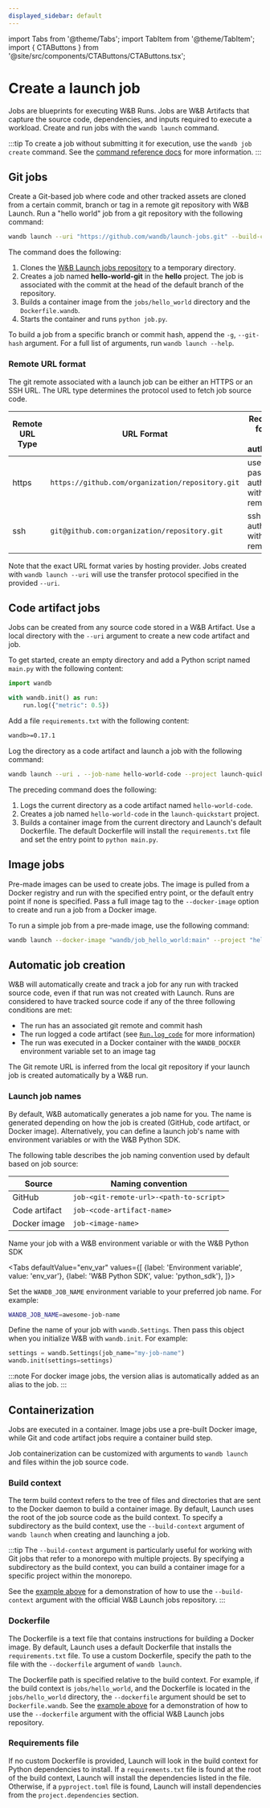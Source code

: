 ```yaml
---
displayed_sidebar: default
---
```


import Tabs from '@theme/Tabs';
import TabItem from '@theme/TabItem';
import { CTAButtons } from '@site/src/components/CTAButtons/CTAButtons.tsx';


# Create a launch job
<CTAButtons colabLink="https://colab.research.google.com/drive/1wX0OSVxZJDHRsZaOaOEDx-lLUrO1hHgP"/>

Jobs are blueprints for executing W&B Runs. Jobs are W&B Artifacts that capture the source code, dependencies, and inputs required to execute a workload. Create and run jobs with the `wandb launch` command.

:::tip
To create a job without submitting it for execution, use the `wandb job create` command. See the [command reference docs](../../ref/cli/wandb-job/wandb-job-create.md) for more information.
:::

## Git jobs

Create a Git-based job where code and other tracked assets are cloned from a certain commit, branch or tag in a remote git repository with W&B Launch. Run a "hello world" job from a git repository with the following command:

```bash
wandb launch --uri "https://github.com/wandb/launch-jobs.git" --build-context jobs/hello_world --dockerfile Dockerfile.wandb --project "hello-world" --job-name "hello-world" --entry-point "python job.py"
```

The command does the following:
1. Clones the [W&B Launch jobs repository](https://github.com/wandb/launch-jobs) to a temporary directory.
2. Creates a job named **hello-world-git** in the **hello** project. The job is associated with the commit at the head of the default branch of the repository.
3. Builds a container image from the `jobs/hello_world` directory and the `Dockerfile.wandb`.
4. Starts the container and runs `python job.py`.

To build a job from a specific branch or commit hash, append the `-g`, `--git-hash` argument. For a full list of arguments, run `wandb launch --help`.

### Remote URL format

The git remote associated with a launch job can be either an HTTPS or an SSH URL. The URL type determines the protocol used to fetch job source code. 

| Remote URL Type| URL Format | Requirements for access and authentication |
| ----------| ------------------- | ------------------------------------------ |
| https      | `https://github.com/organization/repository.git`  | username and password to authenticate with the git remote |
| ssh        | `git@github.com:organization/repository.git` | ssh key to authenticate with the git remote |

Note that the exact URL format varies by hosting provider. Jobs created with `wandb launch --uri` will use the transfer protocol specified in the provided `--uri`.


## Code artifact jobs

Jobs can be created from any source code stored in a W&B Artifact. Use a local directory with the `--uri` argument to create a new code artifact and job.

To get started, create an empty directory and add a Python script named `main.py` with the following content:

```python
import wandb

with wandb.init() as run:
    run.log({"metric": 0.5})
```

Add a file `requirements.txt` with the following content:

```txt
wandb>=0.17.1
```

Log the directory as a code artifact and launch a job with the following command:

```bash
wandb launch --uri . --job-name hello-world-code --project launch-quickstart --entry-point "python main.py"
```

The preceding command does the following:
1. Logs the current directory as a code artifact named `hello-world-code`.
2. Creates a job named `hello-world-code` in the `launch-quickstart` project.
3. Builds a container image from the current directory and Launch's default Dockerfile. The default Dockerfile will install the `requirements.txt` file and set the entry point to `python main.py`.

## Image jobs

Pre-made images can be used to create jobs. The image is pulled from a Docker registry and run with the specified entry point, or the default entry point if none is specified. Pass a full image tag to the `--docker-image` option to create and run a job from a Docker image.

To run a simple job from a pre-made image, use the following command:

```bash
wandb launch --docker-image "wandb/job_hello_world:main" --project "hello-world"           
```

## Automatic job creation

W&B will automatically create and track a job for any run with tracked source code, even if that run was not created with Launch. Runs are considered to have tracked source code if any of the three following conditions are met:
- The run has an associated git remote and commit hash
- The run logged a code artifact (see [`Run.log_code`](../../ref/python/run.md#log_code) for more information)
- The run was executed in a Docker container with the `WANDB_DOCKER` environment variable set to an image tag

The Git remote URL is inferred from the local git repository if your launch job is created automatically by a W&B run. 

### Launch job names

By default, W&B automatically generates a job name for you. The name is generated depending on how the job is created (GitHub, code artifact, or Docker image). Alternatively, you can define a launch job's name with environment variables or with the W&B Python SDK.

The following table describes the job naming convention used by default based on job source:

| Source        | Naming convention                       |
| ------------- | --------------------------------------- |
| GitHub        | `job-<git-remote-url>-<path-to-script>` |
| Code artifact | `job-<code-artifact-name>`              |
| Docker image  | `job-<image-name>`                      |

Name your job with a W&B environment variable or with the W&B Python SDK

<Tabs
defaultValue="env_var"
values={[
{label: 'Environment variable', value: 'env_var'},
{label: 'W&B Python SDK', value: 'python_sdk'},
]}>
<TabItem value="env_var">

Set the `WANDB_JOB_NAME` environment variable to your preferred job name. For example:

```bash
WANDB_JOB_NAME=awesome-job-name
```

  </TabItem>
  <TabItem value="python_sdk">

Define the name of your job with `wandb.Settings`. Then pass this object when you initialize W&B with `wandb.init`. For example:

```python
settings = wandb.Settings(job_name="my-job-name")
wandb.init(settings=settings)
```

  </TabItem>
</Tabs>

:::note
For docker image jobs, the version alias is automatically added as an alias to the job.
:::

## Containerization

Jobs are executed in a container. Image jobs use a pre-built Docker image, while Git and code artifact jobs require a container build step.

Job containerization can be customized with arguments to `wandb launch` and files within the job source code.

### Build context

The term build context refers to the tree of files and directories that are sent to the Docker daemon to build a container image. By default, Launch uses the root of the job source code as the build context. To specify a subdirectory as the build context, use the `--build-context` argument of `wandb launch` when creating and launching a job.

:::tip
The `--build-context` argument is particularly useful for working with Git jobs that refer to a monorepo with multiple projects. By specifying a subdirectory as the build context, you can build a container image for a specific project within the monorepo.

See the [example above](#git-jobs) for a demonstration of how to use the `--build-context` argument with the official W&B Launch jobs repository.
:::

### Dockerfile

The Dockerfile is a text file that contains instructions for building a Docker image. By default, Launch uses a default Dockerfile that installs the `requirements.txt` file. To use a custom Dockerfile, specify the path to the file with the `--dockerfile` argument of `wandb launch`.

The Dockerfile path is specified relative to the build context. For example, if the build context is `jobs/hello_world`, and the Dockerfile is located in the `jobs/hello_world` directory, the `--dockerfile` argument should be set to `Dockerfile.wandb`. See the [example above](#git-jobs) for a demonstration of how to use the `--dockerfile` argument with the official W&B Launch jobs repository.

### Requirements file

If no custom Dockerfile is provided, Launch will look in the build context for Python dependencies to install. If a `requirements.txt` file is found at the root of the build context, Launch will install the dependencies listed in the file. Otherwise, if a `pyproject.toml` file is found, Launch will install dependencies from the `project.dependencies` section. 